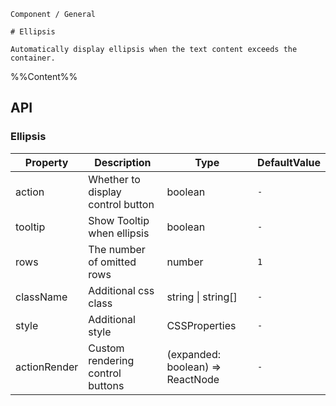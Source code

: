 `````
Component / General

# Ellipsis

Automatically display ellipsis when the text content exceeds the container.
`````

%%Content%%

## API

### Ellipsis

|Property|Description|Type|DefaultValue|
|---|---|---|---|
|action|Whether to display control button|boolean |`-`|
|tooltip|Show Tooltip when ellipsis|boolean |`-`|
|rows|The number of omitted rows|number |`1`|
|className|Additional css class|string \| string[] |`-`|
|style|Additional style|CSSProperties |`-`|
|actionRender|Custom rendering control buttons|(expanded: boolean) => ReactNode |`-`|
